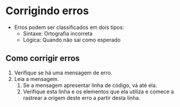 # Corrigindo erros

- Erros podem ser classificados em dois tipos:
  - Sintaxe: Ortografia incorreta
  - Lógica: Quando não sai como esperado

## Como corrigir erros

1. Verifique se há uma mensagem de erro.
2. Leia a mensagem.
   1. Se a mensagem apresentar linha de código, vá até ela.
   2. Verifique esta linha e os elementos que ela utiliza e comece a rastrear a origem deste erro a partir desta linha.